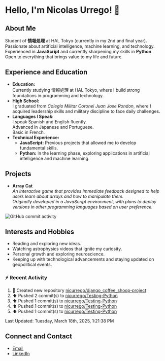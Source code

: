
# Hello, I'm Nicolas Urrego! 👋

## About Me
Student of **情報処理** at HAL Tokyo (currently in my 2nd and final year).  
Passionate about artificial intelligence, machine learning, and technology.  
Experienced in **JavaScript** and currently sharpening my skills in **Python**.  
Open to everything that brings value to my life and future.

## Experience and Education
- **Education:**  
  Currently studying 情報処理 at HAL Tokyo, where I build strong foundations in programming and technology.
- **High School:**  
  I graduated from *Colegio Militar Coronel Juan Jose Rondon*, where I acquired leadership skills and military discipline to face daily challenges.
- **Languages I Speak:**  
  I speak Spanish and English fluently.  
  Advanced in Japanese and Portuguese.  
  Basic in French.
- **Technical Experience:**  
  - **JavaScript:** Previous projects that allowed me to develop fundamental skills.  
  - **Python:** In the learning phase, exploring applications in artificial intelligence and machine learning.

## Projects
- **Array Cat**  
  *An interactive game that provides immediate feedback designed to help users learn about arrays and how to manipulate them.  
  Originally developed in a JavaScript environment, with plans to deploy versions in other programming languages based on user preference.*

![GitHub commit activity](https://img.shields.io/github/commit-activity/m/nicurrego/ArrayGame)
## Interests and Hobbies
- Reading and exploring new ideas.
- Watching astrophysics videos that ignite my curiosity.
- Personal growth and exploring neuroscience.
- Keeping up with technological advancements and staying updated on geopolitical events.

### :zap: Recent Activity
<!--RECENT_ACTIVITY:start-->
1. 📔 Created new repository [nicurrego/django_coffee_shoop-project](https://github.com/nicurrego/django_coffee_shoop-project)<br>
2. ⬆️ Pushed 2 commit(s) to [nicurrego/Testing-Python](https://github.com/nicurrego/Testing-Python)<br>
3. ⬆️ Pushed 1 commit(s) to [nicurrego/Testing-Python](https://github.com/nicurrego/Testing-Python)<br>
4. ⬆️ Pushed 1 commit(s) to [nicurrego/Testing-Python](https://github.com/nicurrego/Testing-Python)<br>
5. ⬆️ Pushed 1 commit(s) to [nicurrego/Testing-Python](https://github.com/nicurrego/Testing-Python)<br>
<!--RECENT_ACTIVITY:end-->

<!--RECENT_ACTIVITY:last_update-->
Last Updated: Tuesday, March 18th, 2025, 1:21:38 PM
<!--RECENT_ACTIVITY:last_update_end-->

## Connect and Contact
- [Email](mailto:nicurrego+github@gmail.com)  
- [LinkedIn](https://www.linkedin.com/in/nicolasurregodiaz)




